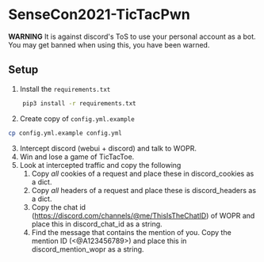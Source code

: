 # SenseCon2021-TicTacPwn

**WARNING** It is against discord's ToS to use your personal account as a bot. You may get banned when using this, you have been warned.

## Setup

1. Install the `requirements.txt`

```bash
    pip3 install -r requirements.txt
```

2. Create copy of `config.yml.example`

```bash
cp config.yml.example config.yml
```

3. Intercept discord (webui + discord) and talk to WOPR.
4. Win and lose a game of TicTacToe.
5. Look at intercepted traffic and copy the following
   1. Copy _all_ cookies of a request and place these in discord_cookies as a dict.
   2. Copy _all_ headers of a request and place these is discord_headers as a dict.
   3. Copy the chat id (https://discord.com/channels/@me/ThisIsTheChatID) of WOPR and place this in discord_chat_id as a string.
   4. Find the message that contains the mention of you. Copy the mention ID (<@A123456789>) and place this in discord_mention_wopr as a string.
